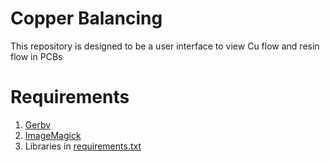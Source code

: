 # Copper Balancing 
This repository is designed to be a user interface to view Cu flow and resin flow in PCBs

# Requirements
1. [Gerbv](https://imagemagick.org/script/download.php)
2. [ImageMagick](https://imagemagick.org/archive/binaries/ImageMagick-7.1.1-43-Q16-HDRI-x64-dll.exe)
3. Libraries in [requirements.txt](requirements.txt)